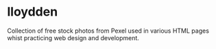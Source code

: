 # lloydden

Collection of free stock photos from Pexel used in various HTML pages whist practicing web design and development. 
